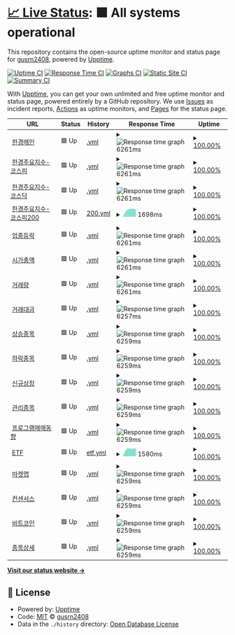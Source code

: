 # [📈 Live Status](https://gusrn2408.github.io/upptime): <!--live status--> **🟩 All systems operational**

This repository contains the open-source uptime monitor and status page for [gusrn2408](https://gusrn2408.github.io/upptime), powered by [Upptime](https://github.com/upptime/upptime).

[![Uptime CI](https://github.com/gusrn2408/upptime/workflows/Uptime%20CI/badge.svg)](https://github.com/gusrn2408/upptime/actions?query=workflow%3A%22Uptime+CI%22)
[![Response Time CI](https://github.com/gusrn2408/upptime/workflows/Response%20Time%20CI/badge.svg)](https://github.com/gusrn2408/upptime/actions?query=workflow%3A%22Response+Time+CI%22)
[![Graphs CI](https://github.com/gusrn2408/upptime/workflows/Graphs%20CI/badge.svg)](https://github.com/gusrn2408/upptime/actions?query=workflow%3A%22Graphs+CI%22)
[![Static Site CI](https://github.com/gusrn2408/upptime/workflows/Static%20Site%20CI/badge.svg)](https://github.com/gusrn2408/upptime/actions?query=workflow%3A%22Static+Site+CI%22)
[![Summary CI](https://github.com/gusrn2408/upptime/workflows/Summary%20CI/badge.svg)](https://github.com/gusrn2408/upptime/actions?query=workflow%3A%22Summary+CI%22)

With [Upptime](https://upptime.js.org), you can get your own unlimited and free uptime monitor and status page, powered entirely by a GitHub repository. We use [Issues](https://github.com/gusrn2408/upptime/issues) as incident reports, [Actions](https://github.com/gusrn2408/upptime/actions) as uptime monitors, and [Pages](https://gusrn2408.github.io/upptime) for the status page.

<!--start: status pages-->
<!-- This summary is generated by Upptime (https://github.com/upptime/upptime) -->
<!-- Do not edit this manually, your changes will be overwritten -->
<!-- prettier-ignore -->
| URL | Status | History | Response Time | Uptime |
| --- | ------ | ------- | ------------- | ------ |
| <img alt="" src="https://icons.duckduckgo.com/ip3/markets.hankyung.com.ico" height="13"> [한경메인](https://markets.hankyung.com/) | 🟩 Up | [.yml](https://github.com/gusrn2408/upptime/commits/HEAD/history/.yml) | <details><summary><img alt="Response time graph" src="./graphs//response-time-week.png" height="20"> 6261ms</summary><br><a href="https://gusrn2408.github.io/upptime/history/"><img alt="Response time 5749" src="https://img.shields.io/endpoint?url=https%3A%2F%2Fraw.githubusercontent.com%2Fgusrn2408%2Fupptime%2FHEAD%2Fapi%2F%2Fresponse-time.json"></a><br><a href="https://gusrn2408.github.io/upptime/history/"><img alt="24-hour response time 5953" src="https://img.shields.io/endpoint?url=https%3A%2F%2Fraw.githubusercontent.com%2Fgusrn2408%2Fupptime%2FHEAD%2Fapi%2F%2Fresponse-time-day.json"></a><br><a href="https://gusrn2408.github.io/upptime/history/"><img alt="7-day response time 6261" src="https://img.shields.io/endpoint?url=https%3A%2F%2Fraw.githubusercontent.com%2Fgusrn2408%2Fupptime%2FHEAD%2Fapi%2F%2Fresponse-time-week.json"></a><br><a href="https://gusrn2408.github.io/upptime/history/"><img alt="30-day response time 6217" src="https://img.shields.io/endpoint?url=https%3A%2F%2Fraw.githubusercontent.com%2Fgusrn2408%2Fupptime%2FHEAD%2Fapi%2F%2Fresponse-time-month.json"></a><br><a href="https://gusrn2408.github.io/upptime/history/"><img alt="1-year response time 5749" src="https://img.shields.io/endpoint?url=https%3A%2F%2Fraw.githubusercontent.com%2Fgusrn2408%2Fupptime%2FHEAD%2Fapi%2F%2Fresponse-time-year.json"></a></details> | <details><summary><a href="https://gusrn2408.github.io/upptime/history/">100.00%</a></summary><a href="https://gusrn2408.github.io/upptime/history/"><img alt="All-time uptime 98.90%" src="https://img.shields.io/endpoint?url=https%3A%2F%2Fraw.githubusercontent.com%2Fgusrn2408%2Fupptime%2FHEAD%2Fapi%2F%2Fuptime.json"></a><br><a href="https://gusrn2408.github.io/upptime/history/"><img alt="24-hour uptime 100.00%" src="https://img.shields.io/endpoint?url=https%3A%2F%2Fraw.githubusercontent.com%2Fgusrn2408%2Fupptime%2FHEAD%2Fapi%2F%2Fuptime-day.json"></a><br><a href="https://gusrn2408.github.io/upptime/history/"><img alt="7-day uptime 100.00%" src="https://img.shields.io/endpoint?url=https%3A%2F%2Fraw.githubusercontent.com%2Fgusrn2408%2Fupptime%2FHEAD%2Fapi%2F%2Fuptime-week.json"></a><br><a href="https://gusrn2408.github.io/upptime/history/"><img alt="30-day uptime 100.00%" src="https://img.shields.io/endpoint?url=https%3A%2F%2Fraw.githubusercontent.com%2Fgusrn2408%2Fupptime%2FHEAD%2Fapi%2F%2Fuptime-month.json"></a><br><a href="https://gusrn2408.github.io/upptime/history/"><img alt="1-year uptime 98.90%" src="https://img.shields.io/endpoint?url=https%3A%2F%2Fraw.githubusercontent.com%2Fgusrn2408%2Fupptime%2FHEAD%2Fapi%2F%2Fuptime-year.json"></a></details>
| <img alt="" src="https://icons.duckduckgo.com/ip3/markets.hankyung.com.ico" height="13"> [한경주요지수-코스피](https://markets.hankyung.com/indices/kospi) | 🟩 Up | [.yml](https://github.com/gusrn2408/upptime/commits/HEAD/history/.yml) | <details><summary><img alt="Response time graph" src="./graphs//response-time-week.png" height="20"> 6261ms</summary><br><a href="https://gusrn2408.github.io/upptime/history/"><img alt="Response time 5749" src="https://img.shields.io/endpoint?url=https%3A%2F%2Fraw.githubusercontent.com%2Fgusrn2408%2Fupptime%2FHEAD%2Fapi%2F%2Fresponse-time.json"></a><br><a href="https://gusrn2408.github.io/upptime/history/"><img alt="24-hour response time 5953" src="https://img.shields.io/endpoint?url=https%3A%2F%2Fraw.githubusercontent.com%2Fgusrn2408%2Fupptime%2FHEAD%2Fapi%2F%2Fresponse-time-day.json"></a><br><a href="https://gusrn2408.github.io/upptime/history/"><img alt="7-day response time 6261" src="https://img.shields.io/endpoint?url=https%3A%2F%2Fraw.githubusercontent.com%2Fgusrn2408%2Fupptime%2FHEAD%2Fapi%2F%2Fresponse-time-week.json"></a><br><a href="https://gusrn2408.github.io/upptime/history/"><img alt="30-day response time 6217" src="https://img.shields.io/endpoint?url=https%3A%2F%2Fraw.githubusercontent.com%2Fgusrn2408%2Fupptime%2FHEAD%2Fapi%2F%2Fresponse-time-month.json"></a><br><a href="https://gusrn2408.github.io/upptime/history/"><img alt="1-year response time 5749" src="https://img.shields.io/endpoint?url=https%3A%2F%2Fraw.githubusercontent.com%2Fgusrn2408%2Fupptime%2FHEAD%2Fapi%2F%2Fresponse-time-year.json"></a></details> | <details><summary><a href="https://gusrn2408.github.io/upptime/history/">100.00%</a></summary><a href="https://gusrn2408.github.io/upptime/history/"><img alt="All-time uptime 98.90%" src="https://img.shields.io/endpoint?url=https%3A%2F%2Fraw.githubusercontent.com%2Fgusrn2408%2Fupptime%2FHEAD%2Fapi%2F%2Fuptime.json"></a><br><a href="https://gusrn2408.github.io/upptime/history/"><img alt="24-hour uptime 100.00%" src="https://img.shields.io/endpoint?url=https%3A%2F%2Fraw.githubusercontent.com%2Fgusrn2408%2Fupptime%2FHEAD%2Fapi%2F%2Fuptime-day.json"></a><br><a href="https://gusrn2408.github.io/upptime/history/"><img alt="7-day uptime 100.00%" src="https://img.shields.io/endpoint?url=https%3A%2F%2Fraw.githubusercontent.com%2Fgusrn2408%2Fupptime%2FHEAD%2Fapi%2F%2Fuptime-week.json"></a><br><a href="https://gusrn2408.github.io/upptime/history/"><img alt="30-day uptime 100.00%" src="https://img.shields.io/endpoint?url=https%3A%2F%2Fraw.githubusercontent.com%2Fgusrn2408%2Fupptime%2FHEAD%2Fapi%2F%2Fuptime-month.json"></a><br><a href="https://gusrn2408.github.io/upptime/history/"><img alt="1-year uptime 98.90%" src="https://img.shields.io/endpoint?url=https%3A%2F%2Fraw.githubusercontent.com%2Fgusrn2408%2Fupptime%2FHEAD%2Fapi%2F%2Fuptime-year.json"></a></details>
| <img alt="" src="https://icons.duckduckgo.com/ip3/markets.hankyung.com.ico" height="13"> [한경주요지수-코스닥](https://markets.hankyung.com/indices/kosdaq) | 🟩 Up | [.yml](https://github.com/gusrn2408/upptime/commits/HEAD/history/.yml) | <details><summary><img alt="Response time graph" src="./graphs//response-time-week.png" height="20"> 6261ms</summary><br><a href="https://gusrn2408.github.io/upptime/history/"><img alt="Response time 5749" src="https://img.shields.io/endpoint?url=https%3A%2F%2Fraw.githubusercontent.com%2Fgusrn2408%2Fupptime%2FHEAD%2Fapi%2F%2Fresponse-time.json"></a><br><a href="https://gusrn2408.github.io/upptime/history/"><img alt="24-hour response time 5953" src="https://img.shields.io/endpoint?url=https%3A%2F%2Fraw.githubusercontent.com%2Fgusrn2408%2Fupptime%2FHEAD%2Fapi%2F%2Fresponse-time-day.json"></a><br><a href="https://gusrn2408.github.io/upptime/history/"><img alt="7-day response time 6261" src="https://img.shields.io/endpoint?url=https%3A%2F%2Fraw.githubusercontent.com%2Fgusrn2408%2Fupptime%2FHEAD%2Fapi%2F%2Fresponse-time-week.json"></a><br><a href="https://gusrn2408.github.io/upptime/history/"><img alt="30-day response time 6217" src="https://img.shields.io/endpoint?url=https%3A%2F%2Fraw.githubusercontent.com%2Fgusrn2408%2Fupptime%2FHEAD%2Fapi%2F%2Fresponse-time-month.json"></a><br><a href="https://gusrn2408.github.io/upptime/history/"><img alt="1-year response time 5749" src="https://img.shields.io/endpoint?url=https%3A%2F%2Fraw.githubusercontent.com%2Fgusrn2408%2Fupptime%2FHEAD%2Fapi%2F%2Fresponse-time-year.json"></a></details> | <details><summary><a href="https://gusrn2408.github.io/upptime/history/">100.00%</a></summary><a href="https://gusrn2408.github.io/upptime/history/"><img alt="All-time uptime 98.90%" src="https://img.shields.io/endpoint?url=https%3A%2F%2Fraw.githubusercontent.com%2Fgusrn2408%2Fupptime%2FHEAD%2Fapi%2F%2Fuptime.json"></a><br><a href="https://gusrn2408.github.io/upptime/history/"><img alt="24-hour uptime 100.00%" src="https://img.shields.io/endpoint?url=https%3A%2F%2Fraw.githubusercontent.com%2Fgusrn2408%2Fupptime%2FHEAD%2Fapi%2F%2Fuptime-day.json"></a><br><a href="https://gusrn2408.github.io/upptime/history/"><img alt="7-day uptime 100.00%" src="https://img.shields.io/endpoint?url=https%3A%2F%2Fraw.githubusercontent.com%2Fgusrn2408%2Fupptime%2FHEAD%2Fapi%2F%2Fuptime-week.json"></a><br><a href="https://gusrn2408.github.io/upptime/history/"><img alt="30-day uptime 100.00%" src="https://img.shields.io/endpoint?url=https%3A%2F%2Fraw.githubusercontent.com%2Fgusrn2408%2Fupptime%2FHEAD%2Fapi%2F%2Fuptime-month.json"></a><br><a href="https://gusrn2408.github.io/upptime/history/"><img alt="1-year uptime 98.90%" src="https://img.shields.io/endpoint?url=https%3A%2F%2Fraw.githubusercontent.com%2Fgusrn2408%2Fupptime%2FHEAD%2Fapi%2F%2Fuptime-year.json"></a></details>
| <img alt="" src="https://icons.duckduckgo.com/ip3/markets.hankyung.com.ico" height="13"> [한경주요지수-코스피200](https://markets.hankyung.com/indices/kospi200) | 🟩 Up | [200.yml](https://github.com/gusrn2408/upptime/commits/HEAD/history/200.yml) | <details><summary><img alt="Response time graph" src="./graphs/200/response-time-week.png" height="20"> 1698ms</summary><br><a href="https://gusrn2408.github.io/upptime/history/200"><img alt="Response time 5403" src="https://img.shields.io/endpoint?url=https%3A%2F%2Fraw.githubusercontent.com%2Fgusrn2408%2Fupptime%2FHEAD%2Fapi%2F200%2Fresponse-time.json"></a><br><a href="https://gusrn2408.github.io/upptime/history/200"><img alt="24-hour response time 1709" src="https://img.shields.io/endpoint?url=https%3A%2F%2Fraw.githubusercontent.com%2Fgusrn2408%2Fupptime%2FHEAD%2Fapi%2F200%2Fresponse-time-day.json"></a><br><a href="https://gusrn2408.github.io/upptime/history/200"><img alt="7-day response time 1698" src="https://img.shields.io/endpoint?url=https%3A%2F%2Fraw.githubusercontent.com%2Fgusrn2408%2Fupptime%2FHEAD%2Fapi%2F200%2Fresponse-time-week.json"></a><br><a href="https://gusrn2408.github.io/upptime/history/200"><img alt="30-day response time 2079" src="https://img.shields.io/endpoint?url=https%3A%2F%2Fraw.githubusercontent.com%2Fgusrn2408%2Fupptime%2FHEAD%2Fapi%2F200%2Fresponse-time-month.json"></a><br><a href="https://gusrn2408.github.io/upptime/history/200"><img alt="1-year response time 5403" src="https://img.shields.io/endpoint?url=https%3A%2F%2Fraw.githubusercontent.com%2Fgusrn2408%2Fupptime%2FHEAD%2Fapi%2F200%2Fresponse-time-year.json"></a></details> | <details><summary><a href="https://gusrn2408.github.io/upptime/history/200">100.00%</a></summary><a href="https://gusrn2408.github.io/upptime/history/200"><img alt="All-time uptime 99.50%" src="https://img.shields.io/endpoint?url=https%3A%2F%2Fraw.githubusercontent.com%2Fgusrn2408%2Fupptime%2FHEAD%2Fapi%2F200%2Fuptime.json"></a><br><a href="https://gusrn2408.github.io/upptime/history/200"><img alt="24-hour uptime 100.00%" src="https://img.shields.io/endpoint?url=https%3A%2F%2Fraw.githubusercontent.com%2Fgusrn2408%2Fupptime%2FHEAD%2Fapi%2F200%2Fuptime-day.json"></a><br><a href="https://gusrn2408.github.io/upptime/history/200"><img alt="7-day uptime 100.00%" src="https://img.shields.io/endpoint?url=https%3A%2F%2Fraw.githubusercontent.com%2Fgusrn2408%2Fupptime%2FHEAD%2Fapi%2F200%2Fuptime-week.json"></a><br><a href="https://gusrn2408.github.io/upptime/history/200"><img alt="30-day uptime 100.00%" src="https://img.shields.io/endpoint?url=https%3A%2F%2Fraw.githubusercontent.com%2Fgusrn2408%2Fupptime%2FHEAD%2Fapi%2F200%2Fuptime-month.json"></a><br><a href="https://gusrn2408.github.io/upptime/history/200"><img alt="1-year uptime 99.50%" src="https://img.shields.io/endpoint?url=https%3A%2F%2Fraw.githubusercontent.com%2Fgusrn2408%2Fupptime%2FHEAD%2Fapi%2F200%2Fuptime-year.json"></a></details>
| <img alt="" src="https://icons.duckduckgo.com/ip3/markets.hankyung.com.ico" height="13"> [업종등락](https://markets.hankyung.com/index-info/industry) | 🟩 Up | [.yml](https://github.com/gusrn2408/upptime/commits/HEAD/history/.yml) | <details><summary><img alt="Response time graph" src="./graphs//response-time-week.png" height="20"> 6261ms</summary><br><a href="https://gusrn2408.github.io/upptime/history/"><img alt="Response time 5749" src="https://img.shields.io/endpoint?url=https%3A%2F%2Fraw.githubusercontent.com%2Fgusrn2408%2Fupptime%2FHEAD%2Fapi%2F%2Fresponse-time.json"></a><br><a href="https://gusrn2408.github.io/upptime/history/"><img alt="24-hour response time 5953" src="https://img.shields.io/endpoint?url=https%3A%2F%2Fraw.githubusercontent.com%2Fgusrn2408%2Fupptime%2FHEAD%2Fapi%2F%2Fresponse-time-day.json"></a><br><a href="https://gusrn2408.github.io/upptime/history/"><img alt="7-day response time 6261" src="https://img.shields.io/endpoint?url=https%3A%2F%2Fraw.githubusercontent.com%2Fgusrn2408%2Fupptime%2FHEAD%2Fapi%2F%2Fresponse-time-week.json"></a><br><a href="https://gusrn2408.github.io/upptime/history/"><img alt="30-day response time 6217" src="https://img.shields.io/endpoint?url=https%3A%2F%2Fraw.githubusercontent.com%2Fgusrn2408%2Fupptime%2FHEAD%2Fapi%2F%2Fresponse-time-month.json"></a><br><a href="https://gusrn2408.github.io/upptime/history/"><img alt="1-year response time 5749" src="https://img.shields.io/endpoint?url=https%3A%2F%2Fraw.githubusercontent.com%2Fgusrn2408%2Fupptime%2FHEAD%2Fapi%2F%2Fresponse-time-year.json"></a></details> | <details><summary><a href="https://gusrn2408.github.io/upptime/history/">100.00%</a></summary><a href="https://gusrn2408.github.io/upptime/history/"><img alt="All-time uptime 98.90%" src="https://img.shields.io/endpoint?url=https%3A%2F%2Fraw.githubusercontent.com%2Fgusrn2408%2Fupptime%2FHEAD%2Fapi%2F%2Fuptime.json"></a><br><a href="https://gusrn2408.github.io/upptime/history/"><img alt="24-hour uptime 100.00%" src="https://img.shields.io/endpoint?url=https%3A%2F%2Fraw.githubusercontent.com%2Fgusrn2408%2Fupptime%2FHEAD%2Fapi%2F%2Fuptime-day.json"></a><br><a href="https://gusrn2408.github.io/upptime/history/"><img alt="7-day uptime 100.00%" src="https://img.shields.io/endpoint?url=https%3A%2F%2Fraw.githubusercontent.com%2Fgusrn2408%2Fupptime%2FHEAD%2Fapi%2F%2Fuptime-week.json"></a><br><a href="https://gusrn2408.github.io/upptime/history/"><img alt="30-day uptime 100.00%" src="https://img.shields.io/endpoint?url=https%3A%2F%2Fraw.githubusercontent.com%2Fgusrn2408%2Fupptime%2FHEAD%2Fapi%2F%2Fuptime-month.json"></a><br><a href="https://gusrn2408.github.io/upptime/history/"><img alt="1-year uptime 98.90%" src="https://img.shields.io/endpoint?url=https%3A%2F%2Fraw.githubusercontent.com%2Fgusrn2408%2Fupptime%2FHEAD%2Fapi%2F%2Fuptime-year.json"></a></details>
| <img alt="" src="https://icons.duckduckgo.com/ip3/markets.hankyung.com.ico" height="13"> [시가총액](https://markets.hankyung.com/index-info/marketcap) | 🟩 Up | [.yml](https://github.com/gusrn2408/upptime/commits/HEAD/history/.yml) | <details><summary><img alt="Response time graph" src="./graphs//response-time-week.png" height="20"> 6261ms</summary><br><a href="https://gusrn2408.github.io/upptime/history/"><img alt="Response time 5749" src="https://img.shields.io/endpoint?url=https%3A%2F%2Fraw.githubusercontent.com%2Fgusrn2408%2Fupptime%2FHEAD%2Fapi%2F%2Fresponse-time.json"></a><br><a href="https://gusrn2408.github.io/upptime/history/"><img alt="24-hour response time 5953" src="https://img.shields.io/endpoint?url=https%3A%2F%2Fraw.githubusercontent.com%2Fgusrn2408%2Fupptime%2FHEAD%2Fapi%2F%2Fresponse-time-day.json"></a><br><a href="https://gusrn2408.github.io/upptime/history/"><img alt="7-day response time 6261" src="https://img.shields.io/endpoint?url=https%3A%2F%2Fraw.githubusercontent.com%2Fgusrn2408%2Fupptime%2FHEAD%2Fapi%2F%2Fresponse-time-week.json"></a><br><a href="https://gusrn2408.github.io/upptime/history/"><img alt="30-day response time 6217" src="https://img.shields.io/endpoint?url=https%3A%2F%2Fraw.githubusercontent.com%2Fgusrn2408%2Fupptime%2FHEAD%2Fapi%2F%2Fresponse-time-month.json"></a><br><a href="https://gusrn2408.github.io/upptime/history/"><img alt="1-year response time 5749" src="https://img.shields.io/endpoint?url=https%3A%2F%2Fraw.githubusercontent.com%2Fgusrn2408%2Fupptime%2FHEAD%2Fapi%2F%2Fresponse-time-year.json"></a></details> | <details><summary><a href="https://gusrn2408.github.io/upptime/history/">100.00%</a></summary><a href="https://gusrn2408.github.io/upptime/history/"><img alt="All-time uptime 98.90%" src="https://img.shields.io/endpoint?url=https%3A%2F%2Fraw.githubusercontent.com%2Fgusrn2408%2Fupptime%2FHEAD%2Fapi%2F%2Fuptime.json"></a><br><a href="https://gusrn2408.github.io/upptime/history/"><img alt="24-hour uptime 100.00%" src="https://img.shields.io/endpoint?url=https%3A%2F%2Fraw.githubusercontent.com%2Fgusrn2408%2Fupptime%2FHEAD%2Fapi%2F%2Fuptime-day.json"></a><br><a href="https://gusrn2408.github.io/upptime/history/"><img alt="7-day uptime 100.00%" src="https://img.shields.io/endpoint?url=https%3A%2F%2Fraw.githubusercontent.com%2Fgusrn2408%2Fupptime%2FHEAD%2Fapi%2F%2Fuptime-week.json"></a><br><a href="https://gusrn2408.github.io/upptime/history/"><img alt="30-day uptime 100.00%" src="https://img.shields.io/endpoint?url=https%3A%2F%2Fraw.githubusercontent.com%2Fgusrn2408%2Fupptime%2FHEAD%2Fapi%2F%2Fuptime-month.json"></a><br><a href="https://gusrn2408.github.io/upptime/history/"><img alt="1-year uptime 98.90%" src="https://img.shields.io/endpoint?url=https%3A%2F%2Fraw.githubusercontent.com%2Fgusrn2408%2Fupptime%2FHEAD%2Fapi%2F%2Fuptime-year.json"></a></details>
| <img alt="" src="https://icons.duckduckgo.com/ip3/markets.hankyung.com.ico" height="13"> [거래량](https://markets.hankyung.com/index-info/volume) | 🟩 Up | [.yml](https://github.com/gusrn2408/upptime/commits/HEAD/history/.yml) | <details><summary><img alt="Response time graph" src="./graphs//response-time-week.png" height="20"> 6261ms</summary><br><a href="https://gusrn2408.github.io/upptime/history/"><img alt="Response time 5749" src="https://img.shields.io/endpoint?url=https%3A%2F%2Fraw.githubusercontent.com%2Fgusrn2408%2Fupptime%2FHEAD%2Fapi%2F%2Fresponse-time.json"></a><br><a href="https://gusrn2408.github.io/upptime/history/"><img alt="24-hour response time 5953" src="https://img.shields.io/endpoint?url=https%3A%2F%2Fraw.githubusercontent.com%2Fgusrn2408%2Fupptime%2FHEAD%2Fapi%2F%2Fresponse-time-day.json"></a><br><a href="https://gusrn2408.github.io/upptime/history/"><img alt="7-day response time 6261" src="https://img.shields.io/endpoint?url=https%3A%2F%2Fraw.githubusercontent.com%2Fgusrn2408%2Fupptime%2FHEAD%2Fapi%2F%2Fresponse-time-week.json"></a><br><a href="https://gusrn2408.github.io/upptime/history/"><img alt="30-day response time 6217" src="https://img.shields.io/endpoint?url=https%3A%2F%2Fraw.githubusercontent.com%2Fgusrn2408%2Fupptime%2FHEAD%2Fapi%2F%2Fresponse-time-month.json"></a><br><a href="https://gusrn2408.github.io/upptime/history/"><img alt="1-year response time 5749" src="https://img.shields.io/endpoint?url=https%3A%2F%2Fraw.githubusercontent.com%2Fgusrn2408%2Fupptime%2FHEAD%2Fapi%2F%2Fresponse-time-year.json"></a></details> | <details><summary><a href="https://gusrn2408.github.io/upptime/history/">100.00%</a></summary><a href="https://gusrn2408.github.io/upptime/history/"><img alt="All-time uptime 98.90%" src="https://img.shields.io/endpoint?url=https%3A%2F%2Fraw.githubusercontent.com%2Fgusrn2408%2Fupptime%2FHEAD%2Fapi%2F%2Fuptime.json"></a><br><a href="https://gusrn2408.github.io/upptime/history/"><img alt="24-hour uptime 100.00%" src="https://img.shields.io/endpoint?url=https%3A%2F%2Fraw.githubusercontent.com%2Fgusrn2408%2Fupptime%2FHEAD%2Fapi%2F%2Fuptime-day.json"></a><br><a href="https://gusrn2408.github.io/upptime/history/"><img alt="7-day uptime 100.00%" src="https://img.shields.io/endpoint?url=https%3A%2F%2Fraw.githubusercontent.com%2Fgusrn2408%2Fupptime%2FHEAD%2Fapi%2F%2Fuptime-week.json"></a><br><a href="https://gusrn2408.github.io/upptime/history/"><img alt="30-day uptime 100.00%" src="https://img.shields.io/endpoint?url=https%3A%2F%2Fraw.githubusercontent.com%2Fgusrn2408%2Fupptime%2FHEAD%2Fapi%2F%2Fuptime-month.json"></a><br><a href="https://gusrn2408.github.io/upptime/history/"><img alt="1-year uptime 98.90%" src="https://img.shields.io/endpoint?url=https%3A%2F%2Fraw.githubusercontent.com%2Fgusrn2408%2Fupptime%2FHEAD%2Fapi%2F%2Fuptime-year.json"></a></details>
| <img alt="" src="https://icons.duckduckgo.com/ip3/markets.hankyung.com.ico" height="13"> [거래대금](https://markets.hankyung.com/index-info/amount) | 🟩 Up | [.yml](https://github.com/gusrn2408/upptime/commits/HEAD/history/.yml) | <details><summary><img alt="Response time graph" src="./graphs//response-time-week.png" height="20"> 6257ms</summary><br><a href="https://gusrn2408.github.io/upptime/history/"><img alt="Response time 5749" src="https://img.shields.io/endpoint?url=https%3A%2F%2Fraw.githubusercontent.com%2Fgusrn2408%2Fupptime%2FHEAD%2Fapi%2F%2Fresponse-time.json"></a><br><a href="https://gusrn2408.github.io/upptime/history/"><img alt="24-hour response time 5953" src="https://img.shields.io/endpoint?url=https%3A%2F%2Fraw.githubusercontent.com%2Fgusrn2408%2Fupptime%2FHEAD%2Fapi%2F%2Fresponse-time-day.json"></a><br><a href="https://gusrn2408.github.io/upptime/history/"><img alt="7-day response time 6257" src="https://img.shields.io/endpoint?url=https%3A%2F%2Fraw.githubusercontent.com%2Fgusrn2408%2Fupptime%2FHEAD%2Fapi%2F%2Fresponse-time-week.json"></a><br><a href="https://gusrn2408.github.io/upptime/history/"><img alt="30-day response time 6217" src="https://img.shields.io/endpoint?url=https%3A%2F%2Fraw.githubusercontent.com%2Fgusrn2408%2Fupptime%2FHEAD%2Fapi%2F%2Fresponse-time-month.json"></a><br><a href="https://gusrn2408.github.io/upptime/history/"><img alt="1-year response time 5749" src="https://img.shields.io/endpoint?url=https%3A%2F%2Fraw.githubusercontent.com%2Fgusrn2408%2Fupptime%2FHEAD%2Fapi%2F%2Fresponse-time-year.json"></a></details> | <details><summary><a href="https://gusrn2408.github.io/upptime/history/">100.00%</a></summary><a href="https://gusrn2408.github.io/upptime/history/"><img alt="All-time uptime 98.90%" src="https://img.shields.io/endpoint?url=https%3A%2F%2Fraw.githubusercontent.com%2Fgusrn2408%2Fupptime%2FHEAD%2Fapi%2F%2Fuptime.json"></a><br><a href="https://gusrn2408.github.io/upptime/history/"><img alt="24-hour uptime 100.00%" src="https://img.shields.io/endpoint?url=https%3A%2F%2Fraw.githubusercontent.com%2Fgusrn2408%2Fupptime%2FHEAD%2Fapi%2F%2Fuptime-day.json"></a><br><a href="https://gusrn2408.github.io/upptime/history/"><img alt="7-day uptime 100.00%" src="https://img.shields.io/endpoint?url=https%3A%2F%2Fraw.githubusercontent.com%2Fgusrn2408%2Fupptime%2FHEAD%2Fapi%2F%2Fuptime-week.json"></a><br><a href="https://gusrn2408.github.io/upptime/history/"><img alt="30-day uptime 100.00%" src="https://img.shields.io/endpoint?url=https%3A%2F%2Fraw.githubusercontent.com%2Fgusrn2408%2Fupptime%2FHEAD%2Fapi%2F%2Fuptime-month.json"></a><br><a href="https://gusrn2408.github.io/upptime/history/"><img alt="1-year uptime 98.90%" src="https://img.shields.io/endpoint?url=https%3A%2F%2Fraw.githubusercontent.com%2Fgusrn2408%2Fupptime%2FHEAD%2Fapi%2F%2Fuptime-year.json"></a></details>
| <img alt="" src="https://icons.duckduckgo.com/ip3/markets.hankyung.com.ico" height="13"> [상승종목](https://markets.hankyung.com/index-info/up) | 🟩 Up | [.yml](https://github.com/gusrn2408/upptime/commits/HEAD/history/.yml) | <details><summary><img alt="Response time graph" src="./graphs//response-time-week.png" height="20"> 6259ms</summary><br><a href="https://gusrn2408.github.io/upptime/history/"><img alt="Response time 5749" src="https://img.shields.io/endpoint?url=https%3A%2F%2Fraw.githubusercontent.com%2Fgusrn2408%2Fupptime%2FHEAD%2Fapi%2F%2Fresponse-time.json"></a><br><a href="https://gusrn2408.github.io/upptime/history/"><img alt="24-hour response time 5953" src="https://img.shields.io/endpoint?url=https%3A%2F%2Fraw.githubusercontent.com%2Fgusrn2408%2Fupptime%2FHEAD%2Fapi%2F%2Fresponse-time-day.json"></a><br><a href="https://gusrn2408.github.io/upptime/history/"><img alt="7-day response time 6259" src="https://img.shields.io/endpoint?url=https%3A%2F%2Fraw.githubusercontent.com%2Fgusrn2408%2Fupptime%2FHEAD%2Fapi%2F%2Fresponse-time-week.json"></a><br><a href="https://gusrn2408.github.io/upptime/history/"><img alt="30-day response time 6217" src="https://img.shields.io/endpoint?url=https%3A%2F%2Fraw.githubusercontent.com%2Fgusrn2408%2Fupptime%2FHEAD%2Fapi%2F%2Fresponse-time-month.json"></a><br><a href="https://gusrn2408.github.io/upptime/history/"><img alt="1-year response time 5749" src="https://img.shields.io/endpoint?url=https%3A%2F%2Fraw.githubusercontent.com%2Fgusrn2408%2Fupptime%2FHEAD%2Fapi%2F%2Fresponse-time-year.json"></a></details> | <details><summary><a href="https://gusrn2408.github.io/upptime/history/">100.00%</a></summary><a href="https://gusrn2408.github.io/upptime/history/"><img alt="All-time uptime 98.90%" src="https://img.shields.io/endpoint?url=https%3A%2F%2Fraw.githubusercontent.com%2Fgusrn2408%2Fupptime%2FHEAD%2Fapi%2F%2Fuptime.json"></a><br><a href="https://gusrn2408.github.io/upptime/history/"><img alt="24-hour uptime 100.00%" src="https://img.shields.io/endpoint?url=https%3A%2F%2Fraw.githubusercontent.com%2Fgusrn2408%2Fupptime%2FHEAD%2Fapi%2F%2Fuptime-day.json"></a><br><a href="https://gusrn2408.github.io/upptime/history/"><img alt="7-day uptime 100.00%" src="https://img.shields.io/endpoint?url=https%3A%2F%2Fraw.githubusercontent.com%2Fgusrn2408%2Fupptime%2FHEAD%2Fapi%2F%2Fuptime-week.json"></a><br><a href="https://gusrn2408.github.io/upptime/history/"><img alt="30-day uptime 100.00%" src="https://img.shields.io/endpoint?url=https%3A%2F%2Fraw.githubusercontent.com%2Fgusrn2408%2Fupptime%2FHEAD%2Fapi%2F%2Fuptime-month.json"></a><br><a href="https://gusrn2408.github.io/upptime/history/"><img alt="1-year uptime 98.90%" src="https://img.shields.io/endpoint?url=https%3A%2F%2Fraw.githubusercontent.com%2Fgusrn2408%2Fupptime%2FHEAD%2Fapi%2F%2Fuptime-year.json"></a></details>
| <img alt="" src="https://icons.duckduckgo.com/ip3/markets.hankyung.com.ico" height="13"> [하락종목](https://markets.hankyung.com/index-info/down) | 🟩 Up | [.yml](https://github.com/gusrn2408/upptime/commits/HEAD/history/.yml) | <details><summary><img alt="Response time graph" src="./graphs//response-time-week.png" height="20"> 6259ms</summary><br><a href="https://gusrn2408.github.io/upptime/history/"><img alt="Response time 5749" src="https://img.shields.io/endpoint?url=https%3A%2F%2Fraw.githubusercontent.com%2Fgusrn2408%2Fupptime%2FHEAD%2Fapi%2F%2Fresponse-time.json"></a><br><a href="https://gusrn2408.github.io/upptime/history/"><img alt="24-hour response time 5953" src="https://img.shields.io/endpoint?url=https%3A%2F%2Fraw.githubusercontent.com%2Fgusrn2408%2Fupptime%2FHEAD%2Fapi%2F%2Fresponse-time-day.json"></a><br><a href="https://gusrn2408.github.io/upptime/history/"><img alt="7-day response time 6259" src="https://img.shields.io/endpoint?url=https%3A%2F%2Fraw.githubusercontent.com%2Fgusrn2408%2Fupptime%2FHEAD%2Fapi%2F%2Fresponse-time-week.json"></a><br><a href="https://gusrn2408.github.io/upptime/history/"><img alt="30-day response time 6217" src="https://img.shields.io/endpoint?url=https%3A%2F%2Fraw.githubusercontent.com%2Fgusrn2408%2Fupptime%2FHEAD%2Fapi%2F%2Fresponse-time-month.json"></a><br><a href="https://gusrn2408.github.io/upptime/history/"><img alt="1-year response time 5749" src="https://img.shields.io/endpoint?url=https%3A%2F%2Fraw.githubusercontent.com%2Fgusrn2408%2Fupptime%2FHEAD%2Fapi%2F%2Fresponse-time-year.json"></a></details> | <details><summary><a href="https://gusrn2408.github.io/upptime/history/">100.00%</a></summary><a href="https://gusrn2408.github.io/upptime/history/"><img alt="All-time uptime 98.90%" src="https://img.shields.io/endpoint?url=https%3A%2F%2Fraw.githubusercontent.com%2Fgusrn2408%2Fupptime%2FHEAD%2Fapi%2F%2Fuptime.json"></a><br><a href="https://gusrn2408.github.io/upptime/history/"><img alt="24-hour uptime 100.00%" src="https://img.shields.io/endpoint?url=https%3A%2F%2Fraw.githubusercontent.com%2Fgusrn2408%2Fupptime%2FHEAD%2Fapi%2F%2Fuptime-day.json"></a><br><a href="https://gusrn2408.github.io/upptime/history/"><img alt="7-day uptime 100.00%" src="https://img.shields.io/endpoint?url=https%3A%2F%2Fraw.githubusercontent.com%2Fgusrn2408%2Fupptime%2FHEAD%2Fapi%2F%2Fuptime-week.json"></a><br><a href="https://gusrn2408.github.io/upptime/history/"><img alt="30-day uptime 100.00%" src="https://img.shields.io/endpoint?url=https%3A%2F%2Fraw.githubusercontent.com%2Fgusrn2408%2Fupptime%2FHEAD%2Fapi%2F%2Fuptime-month.json"></a><br><a href="https://gusrn2408.github.io/upptime/history/"><img alt="1-year uptime 98.90%" src="https://img.shields.io/endpoint?url=https%3A%2F%2Fraw.githubusercontent.com%2Fgusrn2408%2Fupptime%2FHEAD%2Fapi%2F%2Fuptime-year.json"></a></details>
| <img alt="" src="https://icons.duckduckgo.com/ip3/markets.hankyung.com.ico" height="13"> [신규상장](https://markets.hankyung.com/index-info/new) | 🟩 Up | [.yml](https://github.com/gusrn2408/upptime/commits/HEAD/history/.yml) | <details><summary><img alt="Response time graph" src="./graphs//response-time-week.png" height="20"> 6259ms</summary><br><a href="https://gusrn2408.github.io/upptime/history/"><img alt="Response time 5749" src="https://img.shields.io/endpoint?url=https%3A%2F%2Fraw.githubusercontent.com%2Fgusrn2408%2Fupptime%2FHEAD%2Fapi%2F%2Fresponse-time.json"></a><br><a href="https://gusrn2408.github.io/upptime/history/"><img alt="24-hour response time 5953" src="https://img.shields.io/endpoint?url=https%3A%2F%2Fraw.githubusercontent.com%2Fgusrn2408%2Fupptime%2FHEAD%2Fapi%2F%2Fresponse-time-day.json"></a><br><a href="https://gusrn2408.github.io/upptime/history/"><img alt="7-day response time 6259" src="https://img.shields.io/endpoint?url=https%3A%2F%2Fraw.githubusercontent.com%2Fgusrn2408%2Fupptime%2FHEAD%2Fapi%2F%2Fresponse-time-week.json"></a><br><a href="https://gusrn2408.github.io/upptime/history/"><img alt="30-day response time 6217" src="https://img.shields.io/endpoint?url=https%3A%2F%2Fraw.githubusercontent.com%2Fgusrn2408%2Fupptime%2FHEAD%2Fapi%2F%2Fresponse-time-month.json"></a><br><a href="https://gusrn2408.github.io/upptime/history/"><img alt="1-year response time 5749" src="https://img.shields.io/endpoint?url=https%3A%2F%2Fraw.githubusercontent.com%2Fgusrn2408%2Fupptime%2FHEAD%2Fapi%2F%2Fresponse-time-year.json"></a></details> | <details><summary><a href="https://gusrn2408.github.io/upptime/history/">100.00%</a></summary><a href="https://gusrn2408.github.io/upptime/history/"><img alt="All-time uptime 98.90%" src="https://img.shields.io/endpoint?url=https%3A%2F%2Fraw.githubusercontent.com%2Fgusrn2408%2Fupptime%2FHEAD%2Fapi%2F%2Fuptime.json"></a><br><a href="https://gusrn2408.github.io/upptime/history/"><img alt="24-hour uptime 100.00%" src="https://img.shields.io/endpoint?url=https%3A%2F%2Fraw.githubusercontent.com%2Fgusrn2408%2Fupptime%2FHEAD%2Fapi%2F%2Fuptime-day.json"></a><br><a href="https://gusrn2408.github.io/upptime/history/"><img alt="7-day uptime 100.00%" src="https://img.shields.io/endpoint?url=https%3A%2F%2Fraw.githubusercontent.com%2Fgusrn2408%2Fupptime%2FHEAD%2Fapi%2F%2Fuptime-week.json"></a><br><a href="https://gusrn2408.github.io/upptime/history/"><img alt="30-day uptime 100.00%" src="https://img.shields.io/endpoint?url=https%3A%2F%2Fraw.githubusercontent.com%2Fgusrn2408%2Fupptime%2FHEAD%2Fapi%2F%2Fuptime-month.json"></a><br><a href="https://gusrn2408.github.io/upptime/history/"><img alt="1-year uptime 98.90%" src="https://img.shields.io/endpoint?url=https%3A%2F%2Fraw.githubusercontent.com%2Fgusrn2408%2Fupptime%2FHEAD%2Fapi%2F%2Fuptime-year.json"></a></details>
| <img alt="" src="https://icons.duckduckgo.com/ip3/markets.hankyung.com.ico" height="13"> [관리종목](https://markets.hankyung.com/index-info/attention) | 🟩 Up | [.yml](https://github.com/gusrn2408/upptime/commits/HEAD/history/.yml) | <details><summary><img alt="Response time graph" src="./graphs//response-time-week.png" height="20"> 6259ms</summary><br><a href="https://gusrn2408.github.io/upptime/history/"><img alt="Response time 5749" src="https://img.shields.io/endpoint?url=https%3A%2F%2Fraw.githubusercontent.com%2Fgusrn2408%2Fupptime%2FHEAD%2Fapi%2F%2Fresponse-time.json"></a><br><a href="https://gusrn2408.github.io/upptime/history/"><img alt="24-hour response time 5953" src="https://img.shields.io/endpoint?url=https%3A%2F%2Fraw.githubusercontent.com%2Fgusrn2408%2Fupptime%2FHEAD%2Fapi%2F%2Fresponse-time-day.json"></a><br><a href="https://gusrn2408.github.io/upptime/history/"><img alt="7-day response time 6259" src="https://img.shields.io/endpoint?url=https%3A%2F%2Fraw.githubusercontent.com%2Fgusrn2408%2Fupptime%2FHEAD%2Fapi%2F%2Fresponse-time-week.json"></a><br><a href="https://gusrn2408.github.io/upptime/history/"><img alt="30-day response time 6217" src="https://img.shields.io/endpoint?url=https%3A%2F%2Fraw.githubusercontent.com%2Fgusrn2408%2Fupptime%2FHEAD%2Fapi%2F%2Fresponse-time-month.json"></a><br><a href="https://gusrn2408.github.io/upptime/history/"><img alt="1-year response time 5749" src="https://img.shields.io/endpoint?url=https%3A%2F%2Fraw.githubusercontent.com%2Fgusrn2408%2Fupptime%2FHEAD%2Fapi%2F%2Fresponse-time-year.json"></a></details> | <details><summary><a href="https://gusrn2408.github.io/upptime/history/">100.00%</a></summary><a href="https://gusrn2408.github.io/upptime/history/"><img alt="All-time uptime 98.90%" src="https://img.shields.io/endpoint?url=https%3A%2F%2Fraw.githubusercontent.com%2Fgusrn2408%2Fupptime%2FHEAD%2Fapi%2F%2Fuptime.json"></a><br><a href="https://gusrn2408.github.io/upptime/history/"><img alt="24-hour uptime 100.00%" src="https://img.shields.io/endpoint?url=https%3A%2F%2Fraw.githubusercontent.com%2Fgusrn2408%2Fupptime%2FHEAD%2Fapi%2F%2Fuptime-day.json"></a><br><a href="https://gusrn2408.github.io/upptime/history/"><img alt="7-day uptime 100.00%" src="https://img.shields.io/endpoint?url=https%3A%2F%2Fraw.githubusercontent.com%2Fgusrn2408%2Fupptime%2FHEAD%2Fapi%2F%2Fuptime-week.json"></a><br><a href="https://gusrn2408.github.io/upptime/history/"><img alt="30-day uptime 100.00%" src="https://img.shields.io/endpoint?url=https%3A%2F%2Fraw.githubusercontent.com%2Fgusrn2408%2Fupptime%2FHEAD%2Fapi%2F%2Fuptime-month.json"></a><br><a href="https://gusrn2408.github.io/upptime/history/"><img alt="1-year uptime 98.90%" src="https://img.shields.io/endpoint?url=https%3A%2F%2Fraw.githubusercontent.com%2Fgusrn2408%2Fupptime%2FHEAD%2Fapi%2F%2Fuptime-year.json"></a></details>
| <img alt="" src="https://icons.duckduckgo.com/ip3/markets.hankyung.com.ico" height="13"> [프로그램매매동향](https://markets.hankyung.com/investment/program-trading) | 🟩 Up | [.yml](https://github.com/gusrn2408/upptime/commits/HEAD/history/.yml) | <details><summary><img alt="Response time graph" src="./graphs//response-time-week.png" height="20"> 6259ms</summary><br><a href="https://gusrn2408.github.io/upptime/history/"><img alt="Response time 5749" src="https://img.shields.io/endpoint?url=https%3A%2F%2Fraw.githubusercontent.com%2Fgusrn2408%2Fupptime%2FHEAD%2Fapi%2F%2Fresponse-time.json"></a><br><a href="https://gusrn2408.github.io/upptime/history/"><img alt="24-hour response time 5953" src="https://img.shields.io/endpoint?url=https%3A%2F%2Fraw.githubusercontent.com%2Fgusrn2408%2Fupptime%2FHEAD%2Fapi%2F%2Fresponse-time-day.json"></a><br><a href="https://gusrn2408.github.io/upptime/history/"><img alt="7-day response time 6259" src="https://img.shields.io/endpoint?url=https%3A%2F%2Fraw.githubusercontent.com%2Fgusrn2408%2Fupptime%2FHEAD%2Fapi%2F%2Fresponse-time-week.json"></a><br><a href="https://gusrn2408.github.io/upptime/history/"><img alt="30-day response time 6217" src="https://img.shields.io/endpoint?url=https%3A%2F%2Fraw.githubusercontent.com%2Fgusrn2408%2Fupptime%2FHEAD%2Fapi%2F%2Fresponse-time-month.json"></a><br><a href="https://gusrn2408.github.io/upptime/history/"><img alt="1-year response time 5749" src="https://img.shields.io/endpoint?url=https%3A%2F%2Fraw.githubusercontent.com%2Fgusrn2408%2Fupptime%2FHEAD%2Fapi%2F%2Fresponse-time-year.json"></a></details> | <details><summary><a href="https://gusrn2408.github.io/upptime/history/">100.00%</a></summary><a href="https://gusrn2408.github.io/upptime/history/"><img alt="All-time uptime 98.90%" src="https://img.shields.io/endpoint?url=https%3A%2F%2Fraw.githubusercontent.com%2Fgusrn2408%2Fupptime%2FHEAD%2Fapi%2F%2Fuptime.json"></a><br><a href="https://gusrn2408.github.io/upptime/history/"><img alt="24-hour uptime 100.00%" src="https://img.shields.io/endpoint?url=https%3A%2F%2Fraw.githubusercontent.com%2Fgusrn2408%2Fupptime%2FHEAD%2Fapi%2F%2Fuptime-day.json"></a><br><a href="https://gusrn2408.github.io/upptime/history/"><img alt="7-day uptime 100.00%" src="https://img.shields.io/endpoint?url=https%3A%2F%2Fraw.githubusercontent.com%2Fgusrn2408%2Fupptime%2FHEAD%2Fapi%2F%2Fuptime-week.json"></a><br><a href="https://gusrn2408.github.io/upptime/history/"><img alt="30-day uptime 100.00%" src="https://img.shields.io/endpoint?url=https%3A%2F%2Fraw.githubusercontent.com%2Fgusrn2408%2Fupptime%2FHEAD%2Fapi%2F%2Fuptime-month.json"></a><br><a href="https://gusrn2408.github.io/upptime/history/"><img alt="1-year uptime 98.90%" src="https://img.shields.io/endpoint?url=https%3A%2F%2Fraw.githubusercontent.com%2Fgusrn2408%2Fupptime%2FHEAD%2Fapi%2F%2Fuptime-year.json"></a></details>
| <img alt="" src="https://icons.duckduckgo.com/ip3/markets.hankyung.com.ico" height="13"> [ETF](https://markets.hankyung.com/equity-product/etf) | 🟩 Up | [etf.yml](https://github.com/gusrn2408/upptime/commits/HEAD/history/etf.yml) | <details><summary><img alt="Response time graph" src="./graphs/etf/response-time-week.png" height="20"> 1580ms</summary><br><a href="https://gusrn2408.github.io/upptime/history/etf"><img alt="Response time 3620" src="https://img.shields.io/endpoint?url=https%3A%2F%2Fraw.githubusercontent.com%2Fgusrn2408%2Fupptime%2FHEAD%2Fapi%2Fetf%2Fresponse-time.json"></a><br><a href="https://gusrn2408.github.io/upptime/history/etf"><img alt="24-hour response time 1625" src="https://img.shields.io/endpoint?url=https%3A%2F%2Fraw.githubusercontent.com%2Fgusrn2408%2Fupptime%2FHEAD%2Fapi%2Fetf%2Fresponse-time-day.json"></a><br><a href="https://gusrn2408.github.io/upptime/history/etf"><img alt="7-day response time 1580" src="https://img.shields.io/endpoint?url=https%3A%2F%2Fraw.githubusercontent.com%2Fgusrn2408%2Fupptime%2FHEAD%2Fapi%2Fetf%2Fresponse-time-week.json"></a><br><a href="https://gusrn2408.github.io/upptime/history/etf"><img alt="30-day response time 1743" src="https://img.shields.io/endpoint?url=https%3A%2F%2Fraw.githubusercontent.com%2Fgusrn2408%2Fupptime%2FHEAD%2Fapi%2Fetf%2Fresponse-time-month.json"></a><br><a href="https://gusrn2408.github.io/upptime/history/etf"><img alt="1-year response time 3620" src="https://img.shields.io/endpoint?url=https%3A%2F%2Fraw.githubusercontent.com%2Fgusrn2408%2Fupptime%2FHEAD%2Fapi%2Fetf%2Fresponse-time-year.json"></a></details> | <details><summary><a href="https://gusrn2408.github.io/upptime/history/etf">100.00%</a></summary><a href="https://gusrn2408.github.io/upptime/history/etf"><img alt="All-time uptime 99.17%" src="https://img.shields.io/endpoint?url=https%3A%2F%2Fraw.githubusercontent.com%2Fgusrn2408%2Fupptime%2FHEAD%2Fapi%2Fetf%2Fuptime.json"></a><br><a href="https://gusrn2408.github.io/upptime/history/etf"><img alt="24-hour uptime 100.00%" src="https://img.shields.io/endpoint?url=https%3A%2F%2Fraw.githubusercontent.com%2Fgusrn2408%2Fupptime%2FHEAD%2Fapi%2Fetf%2Fuptime-day.json"></a><br><a href="https://gusrn2408.github.io/upptime/history/etf"><img alt="7-day uptime 100.00%" src="https://img.shields.io/endpoint?url=https%3A%2F%2Fraw.githubusercontent.com%2Fgusrn2408%2Fupptime%2FHEAD%2Fapi%2Fetf%2Fuptime-week.json"></a><br><a href="https://gusrn2408.github.io/upptime/history/etf"><img alt="30-day uptime 100.00%" src="https://img.shields.io/endpoint?url=https%3A%2F%2Fraw.githubusercontent.com%2Fgusrn2408%2Fupptime%2FHEAD%2Fapi%2Fetf%2Fuptime-month.json"></a><br><a href="https://gusrn2408.github.io/upptime/history/etf"><img alt="1-year uptime 99.17%" src="https://img.shields.io/endpoint?url=https%3A%2F%2Fraw.githubusercontent.com%2Fgusrn2408%2Fupptime%2FHEAD%2Fapi%2Fetf%2Fuptime-year.json"></a></details>
| <img alt="" src="https://icons.duckduckgo.com/ip3/markets.hankyung.com.ico" height="13"> [마켓맵](https://markets.hankyung.com/marketmap/kospi) | 🟩 Up | [.yml](https://github.com/gusrn2408/upptime/commits/HEAD/history/.yml) | <details><summary><img alt="Response time graph" src="./graphs//response-time-week.png" height="20"> 6259ms</summary><br><a href="https://gusrn2408.github.io/upptime/history/"><img alt="Response time 5749" src="https://img.shields.io/endpoint?url=https%3A%2F%2Fraw.githubusercontent.com%2Fgusrn2408%2Fupptime%2FHEAD%2Fapi%2F%2Fresponse-time.json"></a><br><a href="https://gusrn2408.github.io/upptime/history/"><img alt="24-hour response time 5953" src="https://img.shields.io/endpoint?url=https%3A%2F%2Fraw.githubusercontent.com%2Fgusrn2408%2Fupptime%2FHEAD%2Fapi%2F%2Fresponse-time-day.json"></a><br><a href="https://gusrn2408.github.io/upptime/history/"><img alt="7-day response time 6259" src="https://img.shields.io/endpoint?url=https%3A%2F%2Fraw.githubusercontent.com%2Fgusrn2408%2Fupptime%2FHEAD%2Fapi%2F%2Fresponse-time-week.json"></a><br><a href="https://gusrn2408.github.io/upptime/history/"><img alt="30-day response time 6217" src="https://img.shields.io/endpoint?url=https%3A%2F%2Fraw.githubusercontent.com%2Fgusrn2408%2Fupptime%2FHEAD%2Fapi%2F%2Fresponse-time-month.json"></a><br><a href="https://gusrn2408.github.io/upptime/history/"><img alt="1-year response time 5749" src="https://img.shields.io/endpoint?url=https%3A%2F%2Fraw.githubusercontent.com%2Fgusrn2408%2Fupptime%2FHEAD%2Fapi%2F%2Fresponse-time-year.json"></a></details> | <details><summary><a href="https://gusrn2408.github.io/upptime/history/">100.00%</a></summary><a href="https://gusrn2408.github.io/upptime/history/"><img alt="All-time uptime 98.90%" src="https://img.shields.io/endpoint?url=https%3A%2F%2Fraw.githubusercontent.com%2Fgusrn2408%2Fupptime%2FHEAD%2Fapi%2F%2Fuptime.json"></a><br><a href="https://gusrn2408.github.io/upptime/history/"><img alt="24-hour uptime 100.00%" src="https://img.shields.io/endpoint?url=https%3A%2F%2Fraw.githubusercontent.com%2Fgusrn2408%2Fupptime%2FHEAD%2Fapi%2F%2Fuptime-day.json"></a><br><a href="https://gusrn2408.github.io/upptime/history/"><img alt="7-day uptime 100.00%" src="https://img.shields.io/endpoint?url=https%3A%2F%2Fraw.githubusercontent.com%2Fgusrn2408%2Fupptime%2FHEAD%2Fapi%2F%2Fuptime-week.json"></a><br><a href="https://gusrn2408.github.io/upptime/history/"><img alt="30-day uptime 100.00%" src="https://img.shields.io/endpoint?url=https%3A%2F%2Fraw.githubusercontent.com%2Fgusrn2408%2Fupptime%2FHEAD%2Fapi%2F%2Fuptime-month.json"></a><br><a href="https://gusrn2408.github.io/upptime/history/"><img alt="1-year uptime 98.90%" src="https://img.shields.io/endpoint?url=https%3A%2F%2Fraw.githubusercontent.com%2Fgusrn2408%2Fupptime%2FHEAD%2Fapi%2F%2Fuptime-year.json"></a></details>
| <img alt="" src="https://icons.duckduckgo.com/ip3/markets.hankyung.com.ico" height="13"> [컨센서스](https://markets.hankyung.com/consensus) | 🟩 Up | [.yml](https://github.com/gusrn2408/upptime/commits/HEAD/history/.yml) | <details><summary><img alt="Response time graph" src="./graphs//response-time-week.png" height="20"> 6259ms</summary><br><a href="https://gusrn2408.github.io/upptime/history/"><img alt="Response time 5749" src="https://img.shields.io/endpoint?url=https%3A%2F%2Fraw.githubusercontent.com%2Fgusrn2408%2Fupptime%2FHEAD%2Fapi%2F%2Fresponse-time.json"></a><br><a href="https://gusrn2408.github.io/upptime/history/"><img alt="24-hour response time 5953" src="https://img.shields.io/endpoint?url=https%3A%2F%2Fraw.githubusercontent.com%2Fgusrn2408%2Fupptime%2FHEAD%2Fapi%2F%2Fresponse-time-day.json"></a><br><a href="https://gusrn2408.github.io/upptime/history/"><img alt="7-day response time 6259" src="https://img.shields.io/endpoint?url=https%3A%2F%2Fraw.githubusercontent.com%2Fgusrn2408%2Fupptime%2FHEAD%2Fapi%2F%2Fresponse-time-week.json"></a><br><a href="https://gusrn2408.github.io/upptime/history/"><img alt="30-day response time 6217" src="https://img.shields.io/endpoint?url=https%3A%2F%2Fraw.githubusercontent.com%2Fgusrn2408%2Fupptime%2FHEAD%2Fapi%2F%2Fresponse-time-month.json"></a><br><a href="https://gusrn2408.github.io/upptime/history/"><img alt="1-year response time 5749" src="https://img.shields.io/endpoint?url=https%3A%2F%2Fraw.githubusercontent.com%2Fgusrn2408%2Fupptime%2FHEAD%2Fapi%2F%2Fresponse-time-year.json"></a></details> | <details><summary><a href="https://gusrn2408.github.io/upptime/history/">100.00%</a></summary><a href="https://gusrn2408.github.io/upptime/history/"><img alt="All-time uptime 98.90%" src="https://img.shields.io/endpoint?url=https%3A%2F%2Fraw.githubusercontent.com%2Fgusrn2408%2Fupptime%2FHEAD%2Fapi%2F%2Fuptime.json"></a><br><a href="https://gusrn2408.github.io/upptime/history/"><img alt="24-hour uptime 100.00%" src="https://img.shields.io/endpoint?url=https%3A%2F%2Fraw.githubusercontent.com%2Fgusrn2408%2Fupptime%2FHEAD%2Fapi%2F%2Fuptime-day.json"></a><br><a href="https://gusrn2408.github.io/upptime/history/"><img alt="7-day uptime 100.00%" src="https://img.shields.io/endpoint?url=https%3A%2F%2Fraw.githubusercontent.com%2Fgusrn2408%2Fupptime%2FHEAD%2Fapi%2F%2Fuptime-week.json"></a><br><a href="https://gusrn2408.github.io/upptime/history/"><img alt="30-day uptime 100.00%" src="https://img.shields.io/endpoint?url=https%3A%2F%2Fraw.githubusercontent.com%2Fgusrn2408%2Fupptime%2FHEAD%2Fapi%2F%2Fuptime-month.json"></a><br><a href="https://gusrn2408.github.io/upptime/history/"><img alt="1-year uptime 98.90%" src="https://img.shields.io/endpoint?url=https%3A%2F%2Fraw.githubusercontent.com%2Fgusrn2408%2Fupptime%2FHEAD%2Fapi%2F%2Fuptime-year.json"></a></details>
| <img alt="" src="https://icons.duckduckgo.com/ip3/www.hankyung.com.ico" height="13"> [비트코인](https://www.hankyung.com/koreamarket/coin) | 🟩 Up | [.yml](https://github.com/gusrn2408/upptime/commits/HEAD/history/.yml) | <details><summary><img alt="Response time graph" src="./graphs//response-time-week.png" height="20"> 6259ms</summary><br><a href="https://gusrn2408.github.io/upptime/history/"><img alt="Response time 5749" src="https://img.shields.io/endpoint?url=https%3A%2F%2Fraw.githubusercontent.com%2Fgusrn2408%2Fupptime%2FHEAD%2Fapi%2F%2Fresponse-time.json"></a><br><a href="https://gusrn2408.github.io/upptime/history/"><img alt="24-hour response time 5953" src="https://img.shields.io/endpoint?url=https%3A%2F%2Fraw.githubusercontent.com%2Fgusrn2408%2Fupptime%2FHEAD%2Fapi%2F%2Fresponse-time-day.json"></a><br><a href="https://gusrn2408.github.io/upptime/history/"><img alt="7-day response time 6259" src="https://img.shields.io/endpoint?url=https%3A%2F%2Fraw.githubusercontent.com%2Fgusrn2408%2Fupptime%2FHEAD%2Fapi%2F%2Fresponse-time-week.json"></a><br><a href="https://gusrn2408.github.io/upptime/history/"><img alt="30-day response time 6217" src="https://img.shields.io/endpoint?url=https%3A%2F%2Fraw.githubusercontent.com%2Fgusrn2408%2Fupptime%2FHEAD%2Fapi%2F%2Fresponse-time-month.json"></a><br><a href="https://gusrn2408.github.io/upptime/history/"><img alt="1-year response time 5749" src="https://img.shields.io/endpoint?url=https%3A%2F%2Fraw.githubusercontent.com%2Fgusrn2408%2Fupptime%2FHEAD%2Fapi%2F%2Fresponse-time-year.json"></a></details> | <details><summary><a href="https://gusrn2408.github.io/upptime/history/">100.00%</a></summary><a href="https://gusrn2408.github.io/upptime/history/"><img alt="All-time uptime 98.90%" src="https://img.shields.io/endpoint?url=https%3A%2F%2Fraw.githubusercontent.com%2Fgusrn2408%2Fupptime%2FHEAD%2Fapi%2F%2Fuptime.json"></a><br><a href="https://gusrn2408.github.io/upptime/history/"><img alt="24-hour uptime 100.00%" src="https://img.shields.io/endpoint?url=https%3A%2F%2Fraw.githubusercontent.com%2Fgusrn2408%2Fupptime%2FHEAD%2Fapi%2F%2Fuptime-day.json"></a><br><a href="https://gusrn2408.github.io/upptime/history/"><img alt="7-day uptime 100.00%" src="https://img.shields.io/endpoint?url=https%3A%2F%2Fraw.githubusercontent.com%2Fgusrn2408%2Fupptime%2FHEAD%2Fapi%2F%2Fuptime-week.json"></a><br><a href="https://gusrn2408.github.io/upptime/history/"><img alt="30-day uptime 100.00%" src="https://img.shields.io/endpoint?url=https%3A%2F%2Fraw.githubusercontent.com%2Fgusrn2408%2Fupptime%2FHEAD%2Fapi%2F%2Fuptime-month.json"></a><br><a href="https://gusrn2408.github.io/upptime/history/"><img alt="1-year uptime 98.90%" src="https://img.shields.io/endpoint?url=https%3A%2F%2Fraw.githubusercontent.com%2Fgusrn2408%2Fupptime%2FHEAD%2Fapi%2F%2Fuptime-year.json"></a></details>
| <img alt="" src="https://icons.duckduckgo.com/ip3/markets.hankyung.com.ico" height="13"> [종목상세](https://markets.hankyung.com/stock/005930) | 🟩 Up | [.yml](https://github.com/gusrn2408/upptime/commits/HEAD/history/.yml) | <details><summary><img alt="Response time graph" src="./graphs//response-time-week.png" height="20"> 6259ms</summary><br><a href="https://gusrn2408.github.io/upptime/history/"><img alt="Response time 5749" src="https://img.shields.io/endpoint?url=https%3A%2F%2Fraw.githubusercontent.com%2Fgusrn2408%2Fupptime%2FHEAD%2Fapi%2F%2Fresponse-time.json"></a><br><a href="https://gusrn2408.github.io/upptime/history/"><img alt="24-hour response time 5953" src="https://img.shields.io/endpoint?url=https%3A%2F%2Fraw.githubusercontent.com%2Fgusrn2408%2Fupptime%2FHEAD%2Fapi%2F%2Fresponse-time-day.json"></a><br><a href="https://gusrn2408.github.io/upptime/history/"><img alt="7-day response time 6259" src="https://img.shields.io/endpoint?url=https%3A%2F%2Fraw.githubusercontent.com%2Fgusrn2408%2Fupptime%2FHEAD%2Fapi%2F%2Fresponse-time-week.json"></a><br><a href="https://gusrn2408.github.io/upptime/history/"><img alt="30-day response time 6217" src="https://img.shields.io/endpoint?url=https%3A%2F%2Fraw.githubusercontent.com%2Fgusrn2408%2Fupptime%2FHEAD%2Fapi%2F%2Fresponse-time-month.json"></a><br><a href="https://gusrn2408.github.io/upptime/history/"><img alt="1-year response time 5749" src="https://img.shields.io/endpoint?url=https%3A%2F%2Fraw.githubusercontent.com%2Fgusrn2408%2Fupptime%2FHEAD%2Fapi%2F%2Fresponse-time-year.json"></a></details> | <details><summary><a href="https://gusrn2408.github.io/upptime/history/">100.00%</a></summary><a href="https://gusrn2408.github.io/upptime/history/"><img alt="All-time uptime 98.90%" src="https://img.shields.io/endpoint?url=https%3A%2F%2Fraw.githubusercontent.com%2Fgusrn2408%2Fupptime%2FHEAD%2Fapi%2F%2Fuptime.json"></a><br><a href="https://gusrn2408.github.io/upptime/history/"><img alt="24-hour uptime 100.00%" src="https://img.shields.io/endpoint?url=https%3A%2F%2Fraw.githubusercontent.com%2Fgusrn2408%2Fupptime%2FHEAD%2Fapi%2F%2Fuptime-day.json"></a><br><a href="https://gusrn2408.github.io/upptime/history/"><img alt="7-day uptime 100.00%" src="https://img.shields.io/endpoint?url=https%3A%2F%2Fraw.githubusercontent.com%2Fgusrn2408%2Fupptime%2FHEAD%2Fapi%2F%2Fuptime-week.json"></a><br><a href="https://gusrn2408.github.io/upptime/history/"><img alt="30-day uptime 100.00%" src="https://img.shields.io/endpoint?url=https%3A%2F%2Fraw.githubusercontent.com%2Fgusrn2408%2Fupptime%2FHEAD%2Fapi%2F%2Fuptime-month.json"></a><br><a href="https://gusrn2408.github.io/upptime/history/"><img alt="1-year uptime 98.90%" src="https://img.shields.io/endpoint?url=https%3A%2F%2Fraw.githubusercontent.com%2Fgusrn2408%2Fupptime%2FHEAD%2Fapi%2F%2Fuptime-year.json"></a></details>

<!--end: status pages-->

[**Visit our status website →**](https://gusrn2408.github.io/upptime)

## 📄 License

- Powered by: [Upptime](https://github.com/upptime/upptime)
- Code: [MIT](./LICENSE) © [gusrn2408](https://gusrn2408.github.io/upptime)
- Data in the `./history` directory: [Open Database License](https://opendatacommons.org/licenses/odbl/1-0/)
